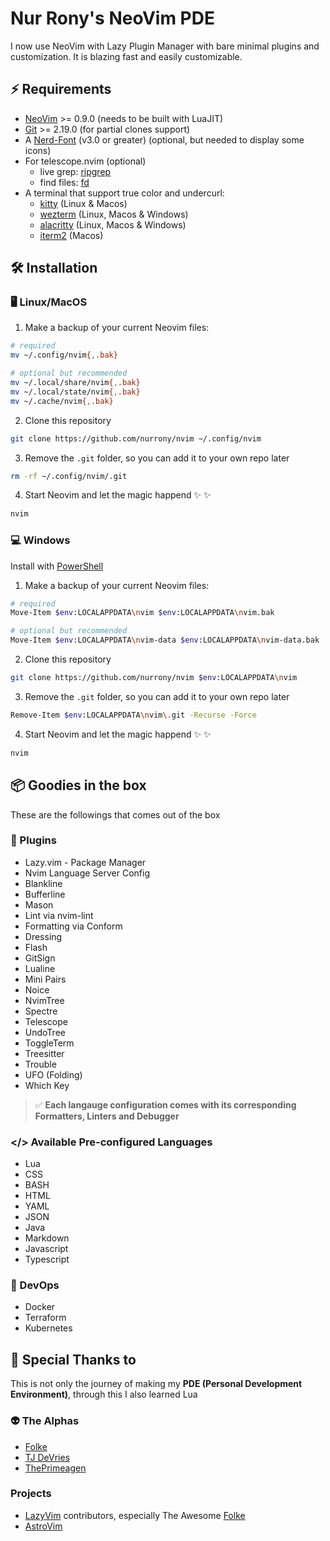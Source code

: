 # Nur Rony's NeoVim PDE

I now use NeoVim with Lazy Plugin Manager with bare minimal plugins and customization. It is blazing fast and easily customizable.

## ⚡️ Requirements

- [NeoVim](https://neovim.io/) >= 0.9.0 (needs to be built with LuaJIT)
- [Git](https://git-scm.com/) >= 2.19.0 (for partial clones support)
- A [Nerd-Font](https://www.nerdfonts.com/) (v3.0 or greater) (optional, but needed to display some icons)
- For telescope.nvim (optional)
  - live grep: [ripgrep](https://github.com/BurntSushi/ripgrep)
  - find files: [fd](https://github.com/sharkdp/fd)
- A terminal that support true color and undercurl:
  - [kitty](https://github.com/kovidgoyal/kitty) (Linux & Macos)
  - [wezterm](https://github.com/wez/wezterm) (Linux, Macos & Windows)
  - [alacritty](https://github.com/alacritty/alacritty) (Linux, Macos & Windows)
  - [iterm2](https://iterm2.com/) (Macos)

## 🛠️ Installation

### 🖥 Linux/MacOS

1. Make a backup of your current Neovim files:

```bash
# required
mv ~/.config/nvim{,.bak}

# optional but recommended
mv ~/.local/share/nvim{,.bak}
mv ~/.local/state/nvim{,.bak}
mv ~/.cache/nvim{,.bak}
```

2. Clone this repository

```sh
git clone https://github.com/nurrony/nvim ~/.config/nvim
```

3. Remove the `.git` folder, so you can add it to your own repo later

```sh
rm -rf ~/.config/nvim/.git
```

4. Start Neovim and let the magic happend :sparkles: :sparkles:

```sh
nvim
```

### 💻 Windows

Install with [PowerShell](https://github.com/PowerShell/PowerShell)

1. Make a backup of your current Neovim files:

```sh
# required
Move-Item $env:LOCALAPPDATA\nvim $env:LOCALAPPDATA\nvim.bak

# optional but recommended
Move-Item $env:LOCALAPPDATA\nvim-data $env:LOCALAPPDATA\nvim-data.bak
```

2. Clone this repository

```sh
git clone https://github.com/nurrony/nvim $env:LOCALAPPDATA\nvim
```

3. Remove the `.git` folder, so you can add it to your own repo later

```sh
Remove-Item $env:LOCALAPPDATA\nvim\.git -Recurse -Force
```

4. Start Neovim and let the magic happend :sparkles: :sparkles:

```sh
nvim
```

## 📦 Goodies in the box

These are the followings that comes out of the box

### 🔌 Plugins

- Lazy.vim - Package Manager
- Nvim Language Server Config
- Blankline
- Bufferline
- Mason
- Lint via nvim-lint
- Formatting via Conform
- Dressing
- Flash
- GitSign
- Lualine
- Mini Pairs
- Noice
- NvimTree
- Spectre
- Telescope
- UndoTree
- ToggleTerm
- Treesitter
- Trouble
- UFO (Folding)
- Which Key

> ✅ **Each langauge configuration comes with its corresponding Formatters, Linters and Debugger**

### </> Available Pre-configured Languages

- Lua
- CSS
- BASH
- HTML
- YAML
- JSON
- Java
- Markdown
- Javascript
- Typescript

### 🚧 DevOps

- Docker
- Terraform
- Kubernetes

## 🙏 Special Thanks to

This is not only the journey of making my **PDE (Personal Development Environment)**, through this I also learned Lua

### 👽 The Alphas

- [Folke](https://twitter.com/folke)
- [TJ DeVries](https://twitter.com/teej_dv)
- [ThePrimeagen](https://twitter.com/ThePrimeagen)

### Projects

- [LazyVim](https://github.com/LazyVim/LazyVim) contributors, especially The Awesome [Folke](https://twitter.com/folke)
- [AstroVim](https://astronvim.com/)
